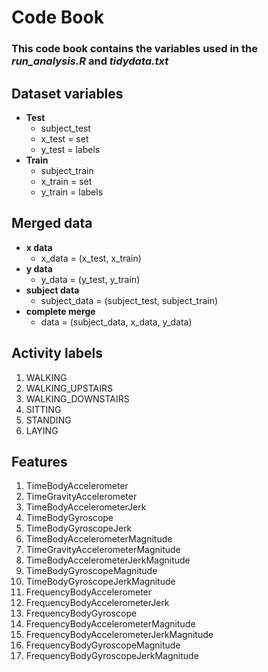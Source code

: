 # Code Book 
### This code book contains the variables used in the *run_analysis.R* and *tidydata.txt*
## **Dataset variables** 
  - **Test**
    - subject_test
    - x_test = set
    - y_test = labels
  - **Train**
    - subject_train
    - x_train = set
    - y_train = labels
## Merged data 
  - **x data**
    - x_data = (x_test, x_train)
  - **y data**
    - y_data = (y_test, y_train)
  - **subject data**
    - subject_data = (subject_test, subject_train)
  - **complete merge**
    - data = (subject_data, x_data, y_data) 
## Activity labels
  1. WALKING
  2. WALKING_UPSTAIRS
  3. WALKING_DOWNSTAIRS
  4. SITTING
  5. STANDING
  6. LAYING
## Features
  1. TimeBodyAccelerometer
  2. TimeGravityAccelerometer
  3. TimeBodyAccelerometerJerk
  4. TimeBodyGyroscope
  5. TimeBodyGyroscopeJerk
  6. TimeBodyAccelerometerMagnitude
  7. TimeGravityAccelerometerMagnitude
  8. TimeBodyAccelerometerJerkMagnitude
  9. TimeBodyGyroscopeMagnitude
  10. TimeBodyGyroscopeJerkMagnitude
  11. FrequencyBodyAccelerometer
  12. FrequencyBodyAccelerometerJerk
  13. FrequencyBodyGyroscope
  14. FrequencyBodyAccelerometerMagnitude
  15. FrequencyBodyAccelerometerJerkMagnitude
  16. FrequencyBodyGyroscopeMagnitude
  17. FrequencyBodyGyroscopeJerkMagnitude

